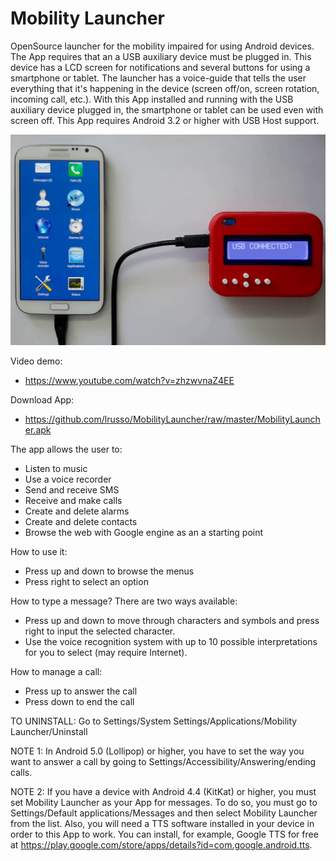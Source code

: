 # Mobility Launcher

OpenSource launcher for the mobility impaired for using Android devices. The App requires that an a USB auxiliary device must be plugged in. This device has a LCD screen for notifications and several buttons for using a smartphone or tablet. The launcher has a voice-guide that tells the user everything that it's happening in the device (screen off/on, screen rotation, incoming call, etc.). With this App installed and running with the USB auxiliary device plugged in, the smartphone or tablet can be used even with screen off. This App requires Android 3.2 or higher with USB Host support.

![alt screenshot](https://raw.githubusercontent.com/lrusso/MobilityLauncher/master/MobilityLauncher.png)

Video demo:
- https://www.youtube.com/watch?v=zhzwvnaZ4EE

Download App:
- https://github.com/lrusso/MobilityLauncher/raw/master/MobilityLauncher.apk

The app allows the user to:
- Listen to music
- Use a voice recorder
- Send and receive SMS
- Receive and make calls
- Create and delete alarms
- Create and delete contacts
- Browse the web with Google engine as an a starting point

How to use it:
- Press up and down to browse the menus
- Press right to select an option

How to type a message? There are two ways available:
- Press up and down to move through characters and symbols and press right to input the selected character.
- Use the voice recognition system with up to 10 possible interpretations for you to select (may require Internet).

How to manage a call:
- Press up to answer the call
- Press down to end the call

TO UNINSTALL: Go to Settings/System Settings/Applications/Mobility Launcher/Uninstall

NOTE 1: In Android 5.0 (Lollipop) or higher, you have to set the way you want to answer a call by going to Settings/Accessibility/Answering/ending calls.

NOTE 2: If you have a device with Android 4.4 (KitKat) or higher, you must set Mobility Launcher as your App for messages. To do so, you must go to Settings/Default applications/Messages and then select Mobility Launcher from the list. Also, you will need a TTS software installed in your device in order to this App to work. You can install, for example, Google TTS for free at https://play.google.com/store/apps/details?id=com.google.android.tts.
